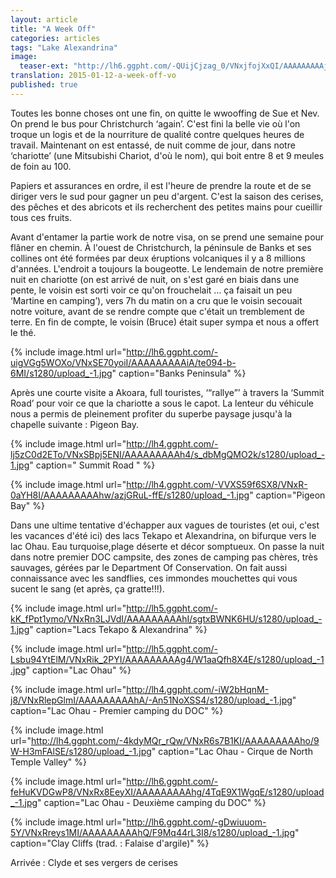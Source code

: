 ```yaml
---
layout: article
title: "A Week Off"
categories: articles
tags: "Lake Alexandrina"
image: 
  teaser-ext: "http://lh6.ggpht.com/-QUijCjzag_0/VNxjfojXxQI/AAAAAAAAAj0/pcgMFLZyoog/s1280/upload_-1.jpg"
translation: 2015-01-12-a-week-off-vo
published: true
---
```


Toutes les bonne choses ont une fin, on quitte le wwooffing de Sue et Nev. On prend le bus pour Christchurch ‘again’. C'est fini la belle vie où l'on troque un logis et de la nourriture de qualité contre quelques heures de travail. Maintenant on est entassé, de nuit comme de jour, dans notre ‘chariotte’ (une Mitsubishi Chariot, d'où le nom), qui boit entre 8 et 9 meules de foin au 100.

Papiers et assurances en ordre, il est l'heure de prendre la route et de se diriger vers le sud pour gagner un peu d'argent. C'est la saison des cerises, des pêches et des abricots et ils recherchent des petites mains pour cueillir tous ces fruits.

Avant d'entamer la partie work de notre visa, on se prend une semaine pour flâner en chemin. À l'ouest de Christchurch, la péninsule de Banks et ses collines ont été formées par deux éruptions volcaniques il y a 8 millions d'années. L'endroit a toujours la bougeotte. Le lendemain de notre première nuit en chariotte (on est arrivé de nuit, on s'est garé en biais dans une pente, le voisin est sorti voir ce qu'on frouchelait … ça faisait un peu ‘Martine en camping’), vers 7h du matin on a cru que le voisin secouait notre voiture, avant de se rendre compte que c'était un tremblement de terre. En fin de compte, le voisin (Bruce) était super sympa et nous a offert le thé. 

{% include image.html url="http://lh6.ggpht.com/-uigVGg5WOXo/VNxSE70yoiI/AAAAAAAAAiA/te094-b-6MI/s1280/upload_-1.jpg" caption="Banks Peninsula" %}

Après une courte visite a Akoara, full touristes, ‘“rallye”’ à travers la ‘Summit Road’ pour voir ce que la chariotte a sous le capot. La lenteur du véhicule nous a permis de pleinement profiter du superbe paysage jusqu'à la chapelle suivante : Pigeon Bay.

{% include image.html url="http://lh4.ggpht.com/-lj5zC0d2ETo/VNxSBpj5ENI/AAAAAAAAAh4/s_dbMgQMO2k/s1280/upload_-1.jpg" caption=" Summit Road " %}

{% include image.html url="http://lh4.ggpht.com/-VVXS59f6SX8/VNxR-0aYH8I/AAAAAAAAAhw/azjGRuL-ffE/s1280/upload_-1.jpg" caption="Pigeon Bay" %}

Dans une ultime tentative d'échapper aux vagues de touristes (et oui, c'est les vacances d'été ici) des lacs Tekapo et Alexandrina, on bifurque vers le lac Ohau. Eau turquoise,plage déserte et décor somptueux. On passe la nuit dans notre premier DOC campsite, des zones de camping pas chères, très sauvages, gérées par le Department Of Conservation. On fait aussi connaissance avec les sandflies, ces immondes mouchettes qui vous sucent le sang (et après, ça gratte!!!).

{% include image.html url="http://lh5.ggpht.com/-kK_fPpt1ymo/VNxRn3LJVdI/AAAAAAAAAhI/sgtxBWNK6HU/s1280/upload_-1.jpg" caption="Lacs Tekapo & Alexandrina" %}

{% include image.html url="http://lh5.ggpht.com/-Lsbu94YtElM/VNxRik_2PYI/AAAAAAAAAg4/W1aaQfh8X4E/s1280/upload_-1.jpg" caption="Lac Ohau" %}

{% include image.html url="http://lh4.ggpht.com/-iW2bHqnM-j8/VNxRlepGlmI/AAAAAAAAAhA/-An51NoXSS4/s1280/upload_-1.jpg" caption="Lac Ohau - Premier camping du DOC" %}

{% include image.html url="http://lh4.ggpht.com/-4kdyMQr_rQw/VNxR6s7B1KI/AAAAAAAAAho/9W-H3mFAlSE/s1280/upload_-1.jpg" caption="Lac Ohau - Cirque de North Temple Valley" %}

{% include image.html url="http://lh6.ggpht.com/-feHuKVDGwP8/VNxRx8EeyXI/AAAAAAAAAhg/4TqE9X1WgqE/s1280/upload_-1.jpg" caption="Lac Ohau - Deuxième camping du DOC" %}

{% include image.html url="http://lh6.ggpht.com/-gDwiuuom-5Y/VNxRreys1MI/AAAAAAAAAhQ/F9Mq44rL3I8/s1280/upload_-1.jpg" caption="Clay Cliffs (trad. : Falaise d'argile)" %}

Arrivée : Clyde et ses vergers de cerises